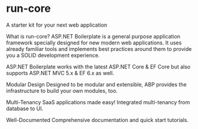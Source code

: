 # run-core
A starter kit for your next web application

What is run-core?
ASP.NET Boilerplate is a general purpose application framework specially designed for new modern web applications. It uses already familiar tools and implements best practices around them to provide you a SOLID development experience.

ASP.NET Boilerplate works with the latest ASP.NET Core & EF Core but also supports ASP.NET MVC 5.x & EF 6.x as well.

Modular Design
Designed to be modular and extensible, ABP provides the infrastructure to build your own modules, too.

Multi-Tenancy
SaaS applications made easy! Integrated multi-tenancy from database to UI.

Well-Documented
Comprehensive documentation and quick start tutorials.

